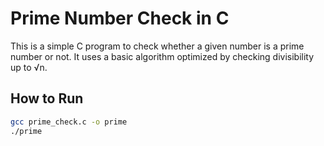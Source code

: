 # Prime Number Check in C

This is a simple C program to check whether a given number is a prime number or not. It uses a basic algorithm optimized by checking divisibility up to √n.

## How to Run

```bash
gcc prime_check.c -o prime
./prime
